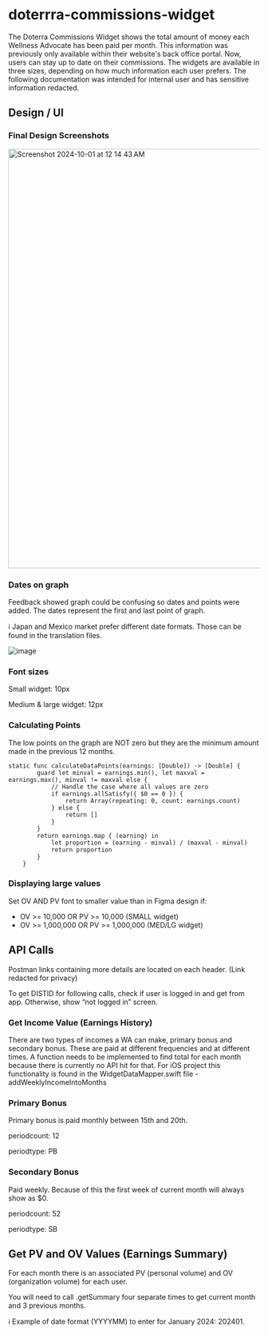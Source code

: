 # doterrra-commissions-widget
The Doterra Commissions Widget shows the total amount of money each Wellness Advocate has been paid per month. This information was previously only available within their website's back office portal. Now, users can stay up to date on their commissions. The widgets are available in three sizes, depending on how much information each user prefers. The following documentation was intended for internal user and has sensitive information redacted. 

## Design / UI
### Final Design Screenshots 
<img width="840" alt="Screenshot 2024-10-01 at 12 14 43 AM" src="https://github.com/user-attachments/assets/26a5e726-8fe9-4370-9445-4a3b93599075">

### Dates on graph 

Feedback showed graph could be confusing so dates and points were added. The dates represent the first and last point of graph. 

ℹ️ Japan and Mexico market prefer different date formats. Those can be found in the translation files. 

![image](https://github.com/user-attachments/assets/6e877e93-d9a1-48e9-a084-77377752efa3)



### Font sizes
Small widget: 10px 

Medium & large widget: 12px

### Calculating Points
The low points on the graph are NOT zero but they are the minimum amount made in the previous 12 months. 


```
static func calculateDataPoints(earnings: [Double]) -> [Double] {
        guard let minval = earnings.min(), let maxval = earnings.max(), minval != maxval else {
            // Handle the case where all values are zero
            if earnings.allSatisfy({ $0 == 0 }) {
                return Array(repeating: 0, count: earnings.count)
            } else {
                return []
            }
        }
        return earnings.map { (earning) in
            let proportion = (earning - minval) / (maxval - minval)
            return proportion
        }
    }
```
### Displaying large values 
Set OV AND PV font to smaller value than in Figma design if:
* OV >= 10,000 OR PV >= 10,000 (SMALL widget) 
* OV >= 1,000,000 OR PV >= 1,000,000 (MED/LG widget)


## API Calls
Postman links containing more details are located on each header. (Link redacted for privacy) 

To get DISTID for following calls, check if user is logged in and get from app. Otherwise, show “not logged in” screen.

### Get Income Value (Earnings History)
There are two types of incomes a WA can make, primary bonus and secondary bonus. These are paid at different frequencies and at different times. 
A function needs to be implemented to find total for each month because there is currently no API hit for that. For iOS project this functionality is found in the WidgetDataMapper.swift file -addWeeklyIncomeIntoMonths


### Primary Bonus
Primary bonus is paid monthly between 15th and 20th. 

periodcount: 12 

periodtype: PB

### Secondary Bonus
Paid weekly. Because of this the first week of current month will always show as $0. 

periodcount: 52

periodtype: SB

## Get PV and OV Values (Earnings Summary) 
For each month there is an associated PV (personal volume) and OV (organization volume) for each user.

You will need to call .getSummary four separate times to get current month and 3 previous months. 

ℹ️ Example of date format (YYYYMM) to enter for January 2024: 202401. 
